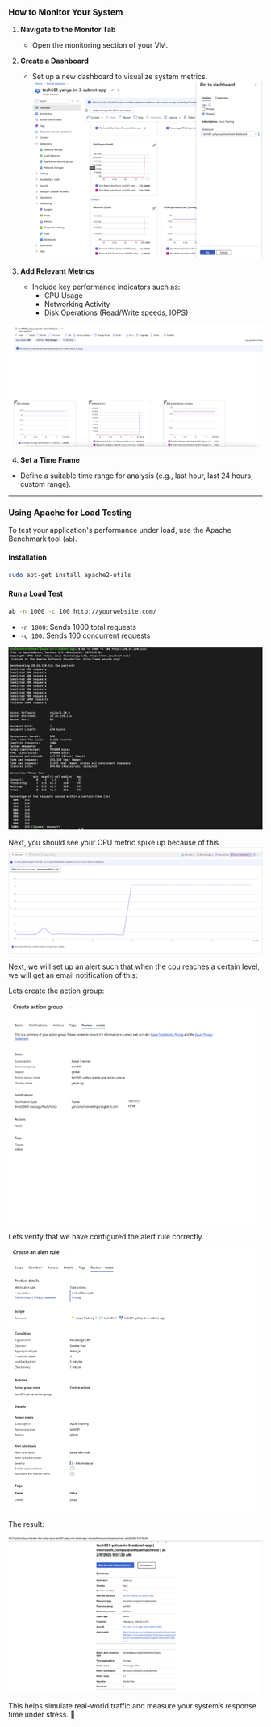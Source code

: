### How to Monitor Your System

1. **Navigate to the Monitor Tab**

   - Open the monitoring section of your VM.

2. **Create a Dashboard**

   - Set up a new dashboard to visualize system metrics.
     ![alt text](<Screenshot 2025-02-04 at 16.49.17.png>)

3. **Add Relevant Metrics**

   - Include key performance indicators such as:
     - CPU Usage
     - Networking Activity
     - Disk Operations (Read/Write speeds, IOPS)

![alt text](<Screenshot 2025-02-04 at 16.53.10.png>)

4. **Set a Time Frame**

- Define a suitable time range for analysis (e.g., last hour, last 24 hours, custom range).

---

### Using Apache for Load Testing

To test your application's performance under load, use the Apache Benchmark tool (`ab`).

#### **Installation**

```sh
sudo apt-get install apache2-utils
```

#### **Run a Load Test**

```sh
ab -n 1000 -c 100 http://yourwebsite.com/
```

- `-n 1000`: Sends 1000 total requests
- `-c 100`: Sends 100 concurrent requests

![alt text](<Screenshot 2025-02-04 at 16.56.53.png>)

Next, you should see your CPU metric spike up because of this
![alt text](<Screenshot 2025-02-04 at 16.56.36.png>)

Next, we will set up an alert such that when the cpu reaches a certain level, we will get an email notification of this:

Lets create the action group:

![alt text](<Screenshot 2025-02-06 at 09.13.21.png>)

Lets verify that we have configured the alert rule correctly.

![alt text](<Screenshot 2025-02-06 at 09.14.15.png>)

The result:

![alt text](<Screenshot 2025-02-06 at 10.01.03.png>)

This helps simulate real-world traffic and measure your system’s response time under stress. 🚀
